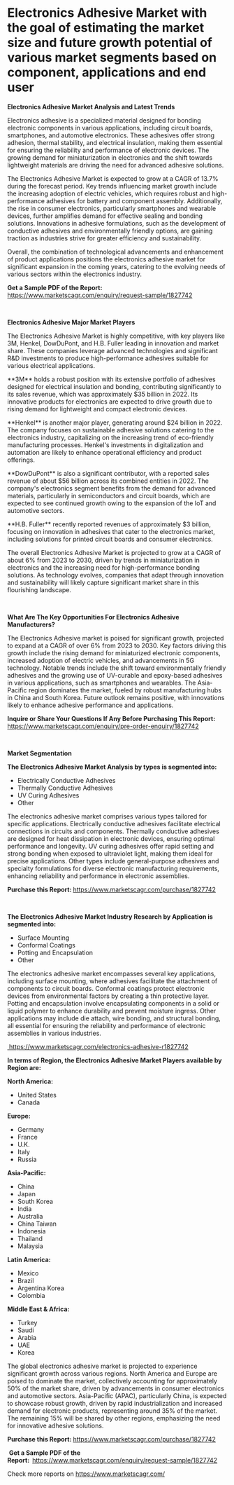 <p><h1>Electronics Adhesive Market with the goal of estimating the market size and future growth potential of various market segments based on component, applications and end user</h1></p><p><strong>Electronics Adhesive Market Analysis and Latest Trends</strong></p>
<p><p>Electronics adhesive is a specialized material designed for bonding electronic components in various applications, including circuit boards, smartphones, and automotive electronics. These adhesives offer strong adhesion, thermal stability, and electrical insulation, making them essential for ensuring the reliability and performance of electronic devices. The growing demand for miniaturization in electronics and the shift towards lightweight materials are driving the need for advanced adhesive solutions.</p><p>The Electronics Adhesive Market is expected to grow at a CAGR of 13.7% during the forecast period. Key trends influencing market growth include the increasing adoption of electric vehicles, which requires robust and high-performance adhesives for battery and component assembly. Additionally, the rise in consumer electronics, particularly smartphones and wearable devices, further amplifies demand for effective sealing and bonding solutions. Innovations in adhesive formulations, such as the development of conductive adhesives and environmentally friendly options, are gaining traction as industries strive for greater efficiency and sustainability. </p><p>Overall, the combination of technological advancements and enhancement of product applications positions the electronics adhesive market for significant expansion in the coming years, catering to the evolving needs of various sectors within the electronics industry.</p></p>
<p><strong>Get a Sample PDF of the Report:&nbsp;</strong> <a href="https://www.marketscagr.com/enquiry/request-sample/1827742?utm_campaign=2235&utm_medium=2&utm_source=Github&utm_content=ia&utm_term=31012025&utm_id=electronics-adhesive">https://www.marketscagr.com/enquiry/request-sample/1827742</a></p>
<p>&nbsp;</p>
<p><strong>Electronics Adhesive Major Market Players</strong></p>
<p><p>The Electronics Adhesive Market is highly competitive, with key players like 3M, Henkel, DowDuPont, and H.B. Fuller leading in innovation and market share. These companies leverage advanced technologies and significant R&D investments to produce high-performance adhesives suitable for various electrical applications.</p><p>**3M** holds a robust position with its extensive portfolio of adhesives designed for electrical insulation and bonding, contributing significantly to its sales revenue, which was approximately $35 billion in 2022. Its innovative products for electronics are expected to drive growth due to rising demand for lightweight and compact electronic devices.</p><p>**Henkel** is another major player, generating around $24 billion in 2022. The company focuses on sustainable adhesive solutions catering to the electronics industry, capitalizing on the increasing trend of eco-friendly manufacturing processes. Henkel's investments in digitalization and automation are likely to enhance operational efficiency and product offerings.</p><p>**DowDuPont** is also a significant contributor, with a reported sales revenue of about $56 billion across its combined entities in 2022. The company's electronics segment benefits from the demand for advanced materials, particularly in semiconductors and circuit boards, which are expected to see continued growth owing to the expansion of the IoT and automotive sectors.</p><p>**H.B. Fuller** recently reported revenues of approximately $3 billion, focusing on innovation in adhesives that cater to the electronics market, including solutions for printed circuit boards and consumer electronics.</p><p>The overall Electronics Adhesive Market is projected to grow at a CAGR of about 6% from 2023 to 2030, driven by trends in miniaturization in electronics and the increasing need for high-performance bonding solutions. As technology evolves, companies that adapt through innovation and sustainability will likely capture significant market share in this flourishing landscape.</p></p>
<p>&nbsp;</p>
<p><strong>What Are The Key Opportunities For Electronics Adhesive Manufacturers?</strong></p>
<p><p>The Electronics Adhesive market is poised for significant growth, projected to expand at a CAGR of over 6% from 2023 to 2030. Key factors driving this growth include the rising demand for miniaturized electronic components, increased adoption of electric vehicles, and advancements in 5G technology. Notable trends include the shift toward environmentally friendly adhesives and the growing use of UV-curable and epoxy-based adhesives in various applications, such as smartphones and wearables. The Asia-Pacific region dominates the market, fueled by robust manufacturing hubs in China and South Korea. Future outlook remains positive, with innovations likely to enhance adhesive performance and applications.</p></p>
<p><strong>Inquire or Share Your Questions If Any Before Purchasing This Report:</strong> <a href="https://www.marketscagr.com/enquiry/pre-order-enquiry/1827742?utm_campaign=2235&utm_medium=2&utm_source=Github&utm_content=ia&utm_term=31012025&utm_id=electronics-adhesive">https://www.marketscagr.com/enquiry/pre-order-enquiry/1827742</a></p>
<p>&nbsp;</p>
<p><strong>Market Segmentation</strong></p>
<p><strong>The Electronics Adhesive Market Analysis by types is segmented into:</strong></p>
<p><ul><li>Electrically Conductive Adhesives</li><li>Thermally Conductive Adhesives</li><li>UV Curing Adhesives</li><li>Other</li></ul></p>
<p><p>The electronics adhesive market comprises various types tailored for specific applications. Electrically conductive adhesives facilitate electrical connections in circuits and components. Thermally conductive adhesives are designed for heat dissipation in electronic devices, ensuring optimal performance and longevity. UV curing adhesives offer rapid setting and strong bonding when exposed to ultraviolet light, making them ideal for precise applications. Other types include general-purpose adhesives and specialty formulations for diverse electronic manufacturing requirements, enhancing reliability and performance in electronic assemblies.</p></p>
<p><strong>Purchase this Report:&nbsp;</strong><a href="https://www.marketscagr.com/purchase/1827742?utm_campaign=2235&utm_medium=2&utm_source=Github&utm_content=ia&utm_term=31012025&utm_id=electronics-adhesive">https://www.marketscagr.com/purchase/1827742</a></p>
<p>&nbsp;</p>
<p><strong>The Electronics Adhesive Market Industry Research by Application is segmented into:</strong></p>
<p><ul><li>Surface Mounting</li><li>Conformal Coatings</li><li>Potting and Encapsulation</li><li>Other</li></ul></p>
<p><p>The electronics adhesive market encompasses several key applications, including surface mounting, where adhesives facilitate the attachment of components to circuit boards. Conformal coatings protect electronic devices from environmental factors by creating a thin protective layer. Potting and encapsulation involve encapsulating components in a solid or liquid polymer to enhance durability and prevent moisture ingress. Other applications may include die attach, wire bonding, and structural bonding, all essential for ensuring the reliability and performance of electronic assemblies in various industries.</p></p>
<p><a href="https://www.marketscagr.com/electronics-adhesive-r1827742?utm_campaign=2235&utm_medium=2&utm_source=Github&utm_content=ia&utm_term=31012025&utm_id=electronics-adhesive">&nbsp;https://www.marketscagr.com/electronics-adhesive-r1827742</a></p>
<p><strong>In terms of Region, the Electronics Adhesive Market Players available by Region are:</strong></p>
<p>
    <p> <strong> North America: </strong>
        <ul>
            <li>United States</li>
            <li>Canada</li>
        </ul>
        </p> 
    <p> <strong> Europe: </strong>
        <ul>
            <li>Germany</li>
            <li>France</li>
            <li>U.K.</li>
            <li>Italy</li>
            <li>Russia</li>
        </ul>
        </p> 
    <p> <strong> Asia-Pacific: </strong>
        <ul>
            <li>China</li>
            <li>Japan</li>
            <li>South Korea</li>
            <li>India</li>
            <li>Australia</li>
            <li>China Taiwan</li>
            <li>Indonesia</li>
            <li>Thailand</li>
            <li>Malaysia</li>
        </ul>
        </p> 
    <p> <strong> Latin America: </strong>
        <ul>
            <li>Mexico</li>
            <li>Brazil</li>
            <li>Argentina Korea</li>
            <li>Colombia</li>
        </ul>
        </p> 
    <p> <strong> Middle East & Africa: </strong>
        <ul>
            <li>Turkey</li>
            <li>Saudi</li>
            <li>Arabia</li>
            <li>UAE</li>
            <li>Korea</li>
        </ul>
    </p>
    </p>
<p><p>The global electronics adhesive market is projected to experience significant growth across various regions. North America and Europe are poised to dominate the market, collectively accounting for approximately 50% of the market share, driven by advancements in consumer electronics and automotive sectors. Asia-Pacific (APAC), particularly China, is expected to showcase robust growth, driven by rapid industrialization and increased demand for electronic products, representing around 35% of the market. The remaining 15% will be shared by other regions, emphasizing the need for innovative adhesive solutions.</p></p>
<p><strong>Purchase this Report: </strong><a href="https://www.marketscagr.com/purchase/1827742?utm_campaign=2235&utm_medium=2&utm_source=Github&utm_content=ia&utm_term=31012025&utm_id=electronics-adhesive">https://www.marketscagr.com/purchase/1827742</a></p>
<p>&nbsp;<strong>Get a Sample PDF of the Report:&nbsp;&nbsp;</strong><a href="https://www.marketscagr.com/enquiry/request-sample/1827742?utm_campaign=2235&utm_medium=2&utm_source=Github&utm_content=ia&utm_term=31012025&utm_id=electronics-adhesive">https://www.marketscagr.com/enquiry/request-sample/1827742</a></p>
<p><strong></strong></p>
<p>Check more reports on <a href="https://www.marketscagr.com/?utm_campaign=2235&utm_medium=2&utm_source=Github&utm_content=ia&utm_term=31012025&utm_id=electronics-adhesive">https://www.marketscagr.com/</a></p>